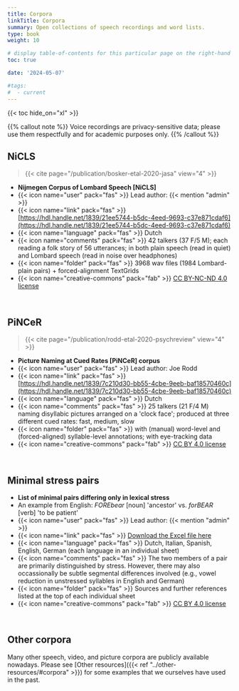 ```yaml
---
title: Corpora
linkTitle: Corpora
summary: Open collections of speech recordings and word lists.
type: book
weight: 10

# display table-of-contents for this particular page on the right-hand side?
toc: true

date: '2024-05-07'

#tags:
#  - current
---
```


<!-- {{< figure src="featured.jpg" >}} -->

{{< toc hide_on="xl" >}}

{{% callout note %}}
Voice recordings are privacy-sensitive data; please use them respectfully and for academic purposes only.
{{% /callout %}}

## NiCLS
> {{< cite page="/publication/bosker-etal-2020-jasa" view="4" >}}
- **Nijmegen Corpus of Lombard Speech [NiCLS]**
- {{< icon name="user" pack="fas" >}} Lead author: {{< mention "admin" >}}
- {{< icon name="link" pack="fas" >}} [https://hdl.handle.net/1839/21ee5744-b5dc-4eed-9693-c37e871cdaf6](https://hdl.handle.net/1839/21ee5744-b5dc-4eed-9693-c37e871cdaf6)
- {{< icon name="language" pack="fas" >}} Dutch
- {{< icon name="comments" pack="fas" >}} 42 talkers (37 F/5 M); each reading a folk story of 56 utterances; in both plain speech (read in quiet) and Lombard speech (read in noise over headphones)
- {{< icon name="folder" pack="fas" >}} 3968 wav files (1984 Lombard-plain pairs) + forced-alignment TextGrids
- {{< icon name="creative-commons" pack="fab" >}} [CC BY-NC-ND 4.0 license](https://creativecommons.org/licenses/by-nc-nd/4.0/)

<br />

## PiNCeR
> {{< cite page="/publication/rodd-etal-2020-psychreview" view="4" >}}
- **Picture Naming at Cued Rates [PiNCeR] corpus**
- {{< icon name="user" pack="fas" >}} Lead author: Joe Rodd
- {{< icon name="link" pack="fas" >}} [https://hdl.handle.net/1839/7c210d30-bb55-4cbe-9eeb-baf18570460c](https://hdl.handle.net/1839/7c210d30-bb55-4cbe-9eeb-baf18570460c)
- {{< icon name="language" pack="fas" >}} Dutch
- {{< icon name="comments" pack="fas" >}} 25 talkers (21 F/4 M) naming disyllabic pictures arranged on a 'clock face'; produced at three different cued rates: fast, medium, slow
- {{< icon name="folder" pack="fas" >}} with (manual) word-level and (forced-aligned) syllable-level annotations; with eye-tracking data
- {{< icon name="creative-commons" pack="fab" >}} [CC BY 4.0 license](https://creativecommons.org/licenses/by/4.0/)

<br />

## Minimal stress pairs
- **List of minimal pairs differing only in lexical stress**
- An example from English: *FOREbear* [noun] 'ancestor' vs. *forBEAR* [verb] 'to be patient'
- {{< icon name="user" pack="fas" >}} Lead author: {{< mention "admin" >}}
- {{< icon name="link" pack="fas" >}} [Download the Excel file here](minimal-stress-pairs.xlsx)
- {{< icon name="language" pack="fas" >}} Dutch, Italian, Spanish, English, German (each language in an individual sheet)
- {{< icon name="comments" pack="fas" >}} The two members of a pair are primarily distinguished by stress. However, there may also occassionally be subtle segmental differences involved (e.g., vowel reduction in unstressed syllables in English and German)
- {{< icon name="folder" pack="fas" >}} Sources and further references listed at the top of each individual sheet
- {{< icon name="creative-commons" pack="fab" >}} [CC BY 4.0 license](https://creativecommons.org/licenses/by/4.0/)

<br />

## Other corpora
Many other speech, video, and picture corpora are publicly available nowadays. Please see [Other resources]({{< ref "../other-resources/#corpora" >}}) for some examples that we ourselves have used in the past.

